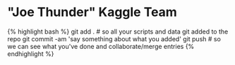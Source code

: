 # "Joe Thunder" Kaggle Team

{% highlight bash %}
git add .  # so all your scripts and data git added to the repo
git commit -am 'say something about what you added'
git push   # so we can see what you've done and collaborate/merge entries 
{% endhighlight %}
